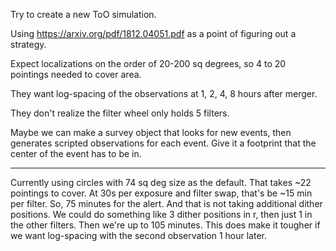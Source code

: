 Try to create a new ToO simulation.

Using https://arxiv.org/pdf/1812.04051.pdf as a point of figuring out a strategy.

Expect localizations on the order of 20-200 sq degrees, so 4 to 20 pointings needed to cover area. 

They want log-spacing of the observations at 1, 2, 4, 8 hours after merger.

They don't realize the filter wheel only holds 5 filters.

Maybe we can make a survey object that looks for new events, then generates scripted observations for each event. Give it a footprint that the center of the event has to be in. 



--------

Currently using circles with 74 sq deg size as the default. 
That takes ~22 pointings to cover. At 30s per exposure and filter swap, that's be ~15 min per filter. So, 75 minutes for the alert. And that is not taking additional dither positions. We could do something like 3 dither positions in r, then just 1 in the other filters. Then we're up to 105 minutes. This does make it tougher if we want log-spacing with the second observation 1 hour later. 

